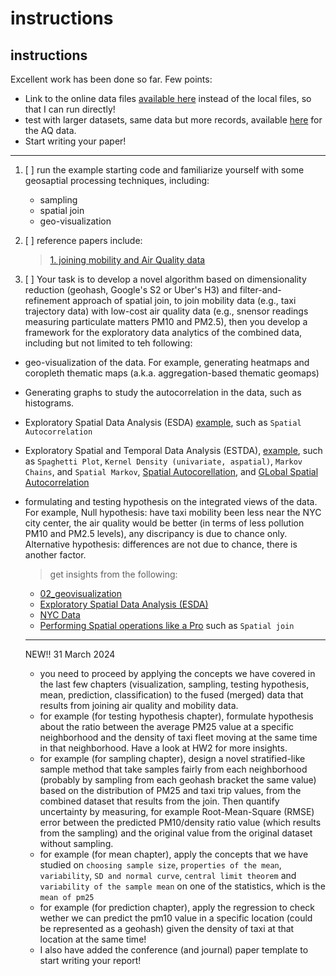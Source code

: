 # instructions
##  instructions

Excellent work has been done so far. Few points:

- Link to the online data files [available here](https://github.com/IsamAljawarneh/datasets/tree/master/data) instead of the local files, so that I can run directly!
- test with larger datasets, same data but more records, available [here](https://github.com/IsamAljawarneh/datasets/tree/master/data/NYC_AQ) for the AQ data.
- Start writing your paper!

-----------------------------------------------------------------------------------------------
1. [ ] run the example starting code and familiarize yourself with some geosaptial processing techniques, including:
    - sampling
    - spatial join
    - geo-visualization

2. [ ] reference papers include:
    > [1. joining mobility and Air Quality data](https://www.mdpi.com/1999-5903/15/8/263) 

3. [ ] Your task is to develop a novel algorithm based on dimensionality reduction (geohash, Google's S2 or Uber's H3) and filter-and-refinement approach of spatial join, to join mobility data (e.g., taxi trajectory data) with low-cost air quality data (e.g., snensor readings measuring particulate matters PM10 and PM2.5), then you develop a framework for the exploratory data analytics of the combined data, including but not limited to teh following:
- geo-visualization of the data. For example, generating heatmaps and coropleth thematic maps (a.k.a. aggregation-based thematic geomaps)
- Generating graphs to study the autocorrelation in the data, such as histograms.
- Exploratory Spatial Data Analysis (ESDA) [example](https://darribas.org/gds_scipy16/ipynb_md/04_esda.html), such as ```Spatial Autocorrelation```
- Exploratory Spatial and Temporal Data Analysis (ESTDA), [example](https://darribas.org/gds_scipy16/ipynb_md/05_spatial_dynamics.html), such as ```Spaghetti Plot```, ```Kernel Density (univariate, aspatial)```, ```Markov Chains```, and ```Spatial Markov```, [Spatial Autocorellation](https://github.com/PacktPublishing/Geospatial-Data-Science-Quick-Start-Guide/blob/master/Chapter04/Chapter4.ipynb), and [GLobal Spatial Autocorrelation](https://github.com/PacktPublishing/Geospatial-Data-Science-Quick-Start-Guide/blob/master/Chapter04/Chapter4.ipynb) 

- formulating and testing hypothesis on the integrated views of the data. For example, Null hypothesis: have taxi mobility been less near the NYC city center, the air quality would be better (in terms of less pollution PM10 and PM2.5 levels), any discripancy is due to chance only. Alternative hypothesis: differences are not due to chance, there is another factor.

    > get insights from the following:
    - [02_geovisualization](https://darribas.org/gds_scipy16/ipynb_md/02_geovisualization.html)
    - [Exploratory Spatial Data Analysis (ESDA)](https://darribas.org/gds_scipy16/ipynb_md/04_esda.html)
    - [NYC Data](https://github.com/PacktPublishing/Geospatial-Data-Science-Quick-Start-Guide/blob/master/Chapter02/NYC%20Data.ipynb)
    - [Performing Spatial operations like a Pro](https://github.com/PacktPublishing/Geospatial-Data-Science-Quick-Start-Guide/blob/master/Chapter03/Chapter3.ipynb) such as ```Spatial join```
    
    ---------------
    
    NEW!! 31 March 2024
    - you need to proceed by applying the concepts we have covered in the last few chapters (visualization, sampling, testing hypothesis, mean, prediction, classification) to the fused (merged) data that results from joining air quality and mobility data.
    - for example (for testing hypothesis chapter), formulate hypothesis about the ratio between the average PM25 value at a specific neighborhood and the density of taxi fleet moving at the same time in that neighborhood. Have a look at HW2 for more insights.
    - for example (for sampling chapter), design a novel stratified-like sample method that take samples fairly from each neighborhood (probably by sampling from each geohash bracket the same value) based on the distribution of PM25 and taxi trip values, from the combined dataset that results from the join. Then quantify uncertainty by measuring, for example Root-Mean-Square (RMSE) error between the predicted PM10/density ratio value (which results from the sampling) and the original value from the original dataset without sampling.  
    - for example (for mean chapter), apply the concepts that we have studied on ```choosing sample size```, ```properties of the mean```, ```variability```, ```SD and normal curve```, ```central limit theorem``` and ```variability of the sample mean``` on one of the statistics, which is the ```mean of pm25```
    - for example (for prediction chapter), apply the regression to check wether we can predict the pm10 value in a specific location (could be represented as a geohash) given the density of taxi at that location at the same time!
    - I also have added the conference (and journal) paper template to start writing your report!